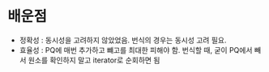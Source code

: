 # 배운점
- 정확성 : 동시성을 고려하지 않았었음. 번식의 경우는 동시성 고려 필요.
- 효율성 : PQ에 매번 추가하고 뺴고를 최대한 피해야 함. 번식할 때, 굳이 PQ에서 빼서 원소를 확인하지 말고 iterator로 순회하면 됨
